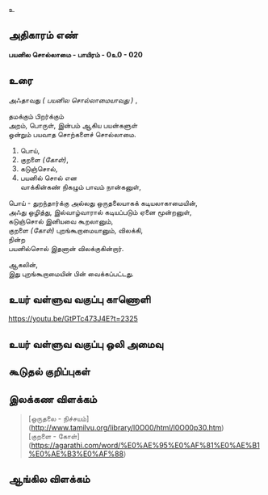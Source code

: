 உ


## அதிகாரம் எண்

**பயனில சொல்லாமை - பாயிரம் - 0உ0 - 020**

## உரை

அஃதாவது _( பயனில சொல்லாமையாவது )_ ,  

தமக்கும் பிறர்க்கும்  
அறம், பொருள், இன்பம் ஆகிய பயன்களுள்  
ஒன்றும் பயவாத சொற்களைச் சொல்லாமை.  

1. பொய்,  
2. குறளை _(கோள்)_,  
3. கடுஞ்சொல்,  
4. பயனில் சொல் என  
வாக்கின்கண் நிகழும் பாவம் நான்கனுள்,  

பொய்  - துறந்தார்க்கு அல்லது ஒருதலையாகக் கடியலாகாமையின்,  
அஃது ஒழித்து, இல்வாழ்வாரால் கடியப்படும்
ஏனை மூன்றனுள்,  
கடுஞ்சொல் இனியவை கூறலானும்,  
குறளை _(கோள்)_ புறங்கூறாமையானும், விலக்கி,  
நின்ற  
பயனில்சொல் இதனான் விலக்குகின்றார்.

ஆகலின்,  
இது புறங்கூறாமையின் பின் வைக்கப்பட்டது.

## உயர் வள்ளுவ வகுப்பு காணொளி

https://youtu.be/GtPTc473J4E?t=2325

## உயர் வள்ளுவ வகுப்பு ஒலி அமைவு 


## கூடுதல் குறிப்புகள்


## இலக்கண விளக்கம்

>[ஒருதலை - நிச்சயம்] (http://www.tamilvu.org/library/l0O00/html/l0O00p30.htm)  
>[குறளை - கோள்] (https://agarathi.com/word/%E0%AE%95%E0%AF%81%E0%AE%B1%E0%AE%B3%E0%AF%88)


## ஆங்கில விளக்கம்

